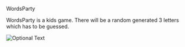WordsParty

WordsParty is a kids game. There will be a random generated 3 letters which has to be guessed.

![Optional Text](../master/game_screenshot_1.png)





